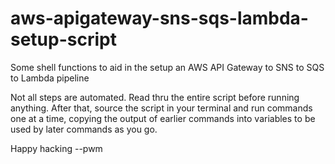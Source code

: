 # aws-apigateway-sns-sqs-lambda-setup-script

Some shell functions to aid in the setup an AWS API Gateway to SNS to SQS to Lambda pipeline

Not all steps are automated. Read thru the entire script before running
anything. After that, source the script in your terminal and run commands one
at a time, copying the output of earlier commands into variables to be used by
later commands as you go.

Happy hacking
--pwm
